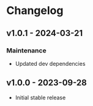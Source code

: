 # Changelog

## v1.0.1 - 2024-03-21

### Maintenance

- Updated dev dependencies

## v1.0.0 - 2023-09-28

- Initial stable release
